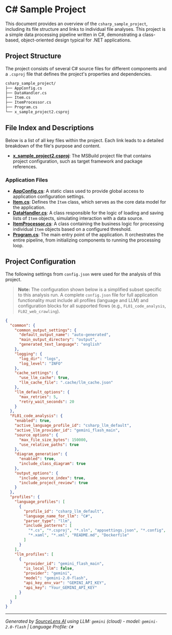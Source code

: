 # C# Sample Project

This document provides an overview of the `csharp_sample_project`, including its file structure and links to individual file analyses. This project is a simple data processing pipeline written in C#, demonstrating a class-based, object-oriented design typical for .NET applications.

## Project Structure

The project consists of several C# source files for different components and a `.csproj` file that defines the project's properties and dependencies.

```bash
csharp_sample_project/
├── AppConfig.cs
├── DataHandler.cs
├── Item.cs
├── ItemProcessor.cs
├── Program.cs
└── x_sample_project2.csproj
```

## File Index and Descriptions

Below is a list of all key files within the project. Each link leads to a detailed breakdown of the file's purpose and content.

*   **[x_sample_project2.csproj](./x_sample_project2.csproj)**: The MSBuild project file that contains project configuration, such as target framework and package references.

### Application Files

*   **[AppConfig.cs](./AppConfig.cs)**: A static class used to provide global access to application configuration settings.
*   **[Item.cs](./Item.cs)**: Defines the `Item` class, which serves as the core data model for the application.
*   **[DataHandler.cs](./DataHandler.cs)**: A class responsible for the logic of loading and saving lists of `Item` objects, simulating interaction with a data source.
*   **[ItemProcessor.cs](./ItemProcessor.cs)**: A class containing the business logic for processing individual `Item` objects based on a configured threshold.
*   **[Program.cs](./Program.cs)**: The main entry point of the application. It orchestrates the entire pipeline, from initializing components to running the processing loop.

## Project Configuration

The following settings from `config.json` were used for the analysis of this project.

> **Note:** The configuration shown below is a simplified subset specific to this analysis run. A complete `config.json` file for full application functionality must include all profiles (language and LLM) and configuration blocks for all supported flows (e.g., `FL01_code_analysis`, `FL02_web_crawling`).

```json
{
  "common": {
    "common_output_settings": {
      "default_output_name": "auto-generated",
      "main_output_directory": "output",
      "generated_text_language": "english"
    },
    "logging": {
      "log_dir": "logs",
      "log_level": "INFO"
    },
    "cache_settings": {
      "use_llm_cache": true,
      "llm_cache_file": ".cache/llm_cache.json"
    },
    "llm_default_options": {
      "max_retries": 5,
      "retry_wait_seconds": 20
    }
  },
  "FL01_code_analysis": {
    "enabled": true,
    "active_language_profile_id": "csharp_llm_default",
    "active_llm_provider_id": "gemini_flash_main",
    "source_options": {
      "max_file_size_bytes": 150000,
      "use_relative_paths": true
    },
    "diagram_generation": {
      "enabled": true,
      "include_class_diagram": true
    },
    "output_options": {
      "include_source_index": true,
      "include_project_review": true
    }
  },
  "profiles": {
    "language_profiles": [
      {
        "profile_id": "csharp_llm_default",
        "language_name_for_llm": "C#",
        "parser_type": "llm",
        "include_patterns": [
          "*.cs", "*.csproj", "*.sln", "appsettings.json", "*.config",
          "*.xaml", "*.xml", "README.md", "Dockerfile"
        ]
      }
    ],
    "llm_profiles": [
      {
        "provider_id": "gemini_flash_main",
        "is_local_llm": false,
        "provider": "gemini",
        "model": "gemini-2.0-flash",
        "api_key_env_var": "GEMINI_API_KEY",
        "api_key": "Your_GEMINI_API_KEY"
      }
    ]
  }
}
```
---

*Generated by [SourceLens AI](https://github.com/openXFlow/sourceLensAI) using LLM: `gemini` (cloud) - model: `gemini-2.0-flash` | Language Profile: `C#`*
